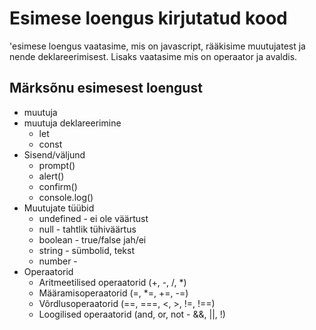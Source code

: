 # Esimese loengus kirjutatud kood

'esimese loengus vaatasime, mis on javascript, rääkisime muutujatest ja nende deklareerimisest. Lisaks vaatasime mis on operaator ja avaldis.

## Märksõnu esimesest loengust

- muutuja
- muutuja deklareerimine
  - let
  - const
- Sisend/väljund
  - prompt()
  - alert()
  - confirm()
  - console.log()
- Muutujate tüübid
  - undefined - ei ole väärtust
  - null - tahtlik tühiväärtus
  - boolean - true/false jah/ei
  - string - sümbolid, tekst
  - number - 
- Operaatorid
  - Aritmeetilised operaatorid (+, -, /, *)
  - Määramisoperaatorid (=, *=, +=, -=)
  - Võrdlusoperaatorid (==, ===, <, >, !=, !==)
  - Loogilised operaatorid (and, or, not - &&, ||, !)